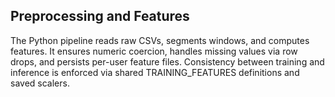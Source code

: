 ## Preprocessing and Features

The Python pipeline reads raw CSVs, segments windows, and computes features. It ensures numeric coercion, handles missing values via row drops, and persists per-user feature files. Consistency between training and inference is enforced via shared TRAINING_FEATURES definitions and saved scalers.
